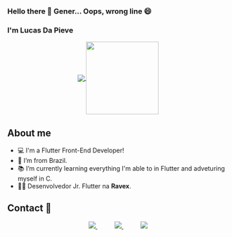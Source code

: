 ### Hello there 👋 Gener... Oops, wrong line 😄
### I'm Lucas Da Pieve

<p align="center">
  <a href="https://github.com/anuraghazra/github-readme-stats">
    <img
      align="center"
      src="https://github-readme-stats.vercel.app/api/top-langs/?username=DaPieveLucas&layout=compact"
    />
  </a>
  <a href="https://github.com/anuraghazra/github-readme-stats">
    <img
      align="center"
      height="165"
      src="https://github-readme-stats.vercel.app/api?username=DaPieveLucas&count_private=true&show_icons=true&custom_title=Github%20Status&hide=issues"
    />
  </a>
</p>

## About me

- :computer: I'm a Flutter Front-End Developer!
- :house_with_garden: I’m from Brazil.
- :books: I’m currently learning everything I'm able to in Flutter and adveturing myself in C.
- 👨‍💻   Desenvolvedor Jr. Flutter na **Ravex**.

## Contact :iphone:

<p align="center">
    <a href="https://github.com/DaPieveLucas">
        <img  src="https://img.shields.io/badge/github-%23100000.svg?&style=for-the-badge&logo=github&logoColor=white&link=mailto:https://github.com/DaPieveLucas">
    </a>
    &nbsp;&nbsp;&nbsp;&nbsp;&nbsp;&nbsp;&nbsp;&nbsp;&nbsp;
    <a href="mailto:lucasdapievesilva@gmail.com">
        <img src="https://img.shields.io/badge/gmail-D14836?&style=for-the-badge&logo=gmail&logoColor=white&link=mailto:lucasdapievesilva@gmail.com">
    </a>
    &nbsp;&nbsp;&nbsp;&nbsp;&nbsp;&nbsp;&nbsp;&nbsp;&nbsp;
    <a href="https://www.linkedin.com/in/lucas-da-pieve/">
        <img src="https://img.shields.io/badge/linkedin-%230077B5.svg?&style=for-the-badge&logo=linkedin&logoColor=white&link=mailto:https://www.linkedin.com/in/lucas-da-pieve/">
    </a>
</p>



